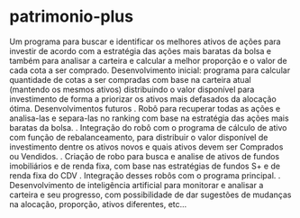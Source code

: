 # patrimonio-plus
Um programa para buscar e identificar os melhores ativos de ações para investir de acordo com a estratégia das ações mais baratas da bolsa e também para analisar a carteira e calcular a melhor proporção e o valor de cada cota a ser comprado.
Desenvolvimento inicial: programa para calcular quantidade de cotas a ser compradas com base na carteira atual (mantendo os mesmos ativos) distribuindo o valor disponível para investimento de forma a priorizar os ativos mais defasados da alocação ótima.
Desenvolvimentos futuros
. Robô para recuperar todas as ações e analisa-las e separa-las no ranking com base na estratégia das ações mais baratas da bolsa.
. Integração do robô com o programa de cálculo de ativo com função de rebalanceamento, para distribuir o valor disponível de investimento dentre os ativos novos e quais ativos devem ser Comprados ou Vendidos.
. Criação de robo para busca e analise de ativos de fundos imobiliários e de renda fixa, com base nas estratégias de fundos S+ e de renda fixa do CDV
. Integração desses robôs com o programa principal.
. Desenvolvimento de inteligência artificial para monitorar e analisar a carteira e seu progresso, com possibilidade de dar sugestões de mudanças na alocação, proporção, ativos diferentes, etc...
